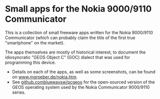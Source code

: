 Small apps for the Nokia 9000/9110 Communicator
===============================================

This is a collection of small freeware apps written for the Nokia 9000/9110 Communicator (which can probably claim the title of the first true "smartphone" on the market).

The apps themselves are mostly of historical interest, to document the idiosyncratic "GEOS Object C" (GOC) dialect that was used for programming this device.

  - Details on each of the apps, as well as some screenshots, can be found on www.mgroeber.de/nokia.htm.
  - See [github.combluewaysw/pcgeos](github.combluewaysw/pcgeos) for the open-sourced version of the GEOS operating system used by the Nokia Communicator 9000/9110 series.
